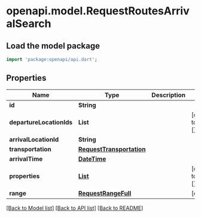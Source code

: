 # openapi.model.RequestRoutesArrivalSearch

## Load the model package
```dart
import 'package:openapi/api.dart';
```

## Properties
Name | Type | Description | Notes
------------ | ------------- | ------------- | -------------
**id** | **String** |  | 
**departureLocationIds** | **List<String>** |  | [default to const []]
**arrivalLocationId** | **String** |  | 
**transportation** | [**RequestTransportation**](RequestTransportation.md) |  | 
**arrivalTime** | [**DateTime**](DateTime.md) |  | 
**properties** | [**List<RequestRoutesProperty>**](RequestRoutesProperty.md) |  | [default to const []]
**range** | [**RequestRangeFull**](RequestRangeFull.md) |  | [optional] 

[[Back to Model list]](../README.md#documentation-for-models) [[Back to API list]](../README.md#documentation-for-api-endpoints) [[Back to README]](../README.md)


